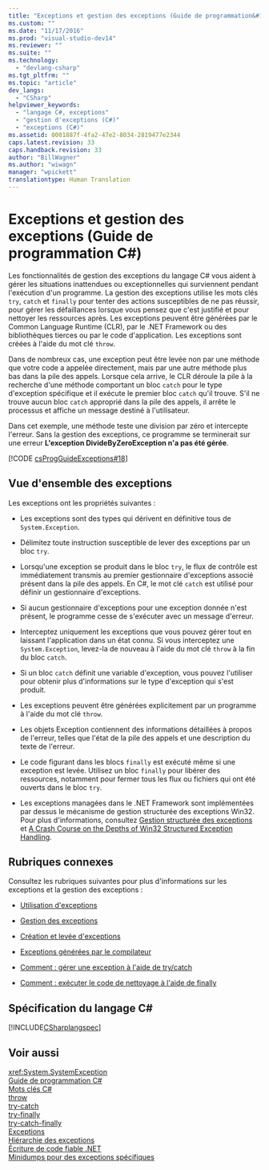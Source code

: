 ```yaml
---
title: "Exceptions et gestion des exceptions (Guide de programmation&#160;C#) | Microsoft Docs"
ms.custom: ""
ms.date: "11/17/2016"
ms.prod: "visual-studio-dev14"
ms.reviewer: ""
ms.suite: ""
ms.technology: 
  - "devlang-csharp"
ms.tgt_pltfrm: ""
ms.topic: "article"
dev_langs: 
  - "CSharp"
helpviewer_keywords: 
  - "langage C#, exceptions"
  - "gestion d'exceptions (C#)"
  - "exceptions (C#)"
ms.assetid: 0001887f-4fa2-47e2-8034-2819477e2344
caps.latest.revision: 33
caps.handback.revision: 33
author: "BillWagner"
ms.author: "wiwagn"
manager: "wpickett"
translationtype: Human Translation
---
```

# Exceptions et gestion des exceptions (Guide de programmation&#160;C#)
Les fonctionnalités de gestion des exceptions du langage C\# vous aident à gérer les situations inattendues ou exceptionnelles qui surviennent pendant l'exécution d'un programme.  La gestion des exceptions utilise les mots clés `try`, `catch` et `finally` pour tenter des actions susceptibles de ne pas réussir, pour gérer les défaillances lorsque vous pensez que c'est justifié et pour nettoyer les ressources après.  Les exceptions peuvent être générées par le Common Language Runtime \(CLR\), par le .NET Framework ou des bibliothèques tierces ou par le code d'application.  Les exceptions sont créées à l'aide du mot clé `throw`.  
  
 Dans de nombreux cas, une exception peut être levée non par une méthode que votre code a appelée directement, mais par une autre méthode plus bas dans la pile des appels.  Lorsque cela arrive, le CLR déroule la pile à la recherche d'une méthode comportant un bloc `catch` pour le type d'exception spécifique et il exécute le premier bloc `catch` qu'il trouve.  S'il ne trouve aucun bloc `catch` approprié dans la pile des appels, il arrête le processus et affiche un message destiné à l'utilisateur.  
  
 Dans cet exemple, une méthode teste une division par zéro et intercepte l'erreur.  Sans la gestion des exceptions, ce programme se terminerait sur une erreur **L'exception DivideByZeroException n'a pas été gérée**.  
  
 [!CODE [csProgGuideExceptions#18](../CodeSnippet/VS_Snippets_VBCSharp/csProgGuideExceptions#18)]  
  
## Vue d'ensemble des exceptions  
 Les exceptions ont les propriétés suivantes :  
  
-   Les exceptions sont des types qui dérivent en définitive tous de `System.Exception`.  
  
-   Délimitez toute instruction susceptible de lever des exceptions par un bloc `try`.  
  
-   Lorsqu'une exception se produit dans le bloc `try`, le flux de contrôle est immédiatement transmis au premier gestionnaire d'exceptions associé présent dans la pile des appels.  En C\#, le mot clé `catch` est utilisé pour définir un gestionnaire d'exceptions.  
  
-   Si aucun gestionnaire d'exceptions pour une exception donnée n'est présent, le programme cesse de s'exécuter avec un message d'erreur.  
  
-   Interceptez uniquement les exceptions que vous pouvez gérer tout en laissant l'application dans un état connu.  Si vous interceptez une `System.Exception`, levez\-la de nouveau à l'aide du mot clé `throw` à la fin du bloc `catch`.  
  
-   Si un bloc `catch` définit une variable d'exception, vous pouvez l'utiliser pour obtenir plus d'informations sur le type d'exception qui s'est produit.  
  
-   Les exceptions peuvent être générées explicitement par un programme à l'aide du mot clé `throw`.  
  
-   Les objets Exception contiennent des informations détaillées à propos de l'erreur, telles que l'état de la pile des appels et une description du texte de l'erreur.  
  
-   Le code figurant dans les blocs `finally` est exécuté même si une exception est levée.  Utilisez un bloc `finally` pour libérer des ressources, notamment pour fermer tous les flux ou fichiers qui ont été ouverts dans le bloc `try`.  
  
-   Les exceptions managées dans le .NET Framework sont implémentées par dessus le mécanisme de gestion structurée des exceptions Win32.  Pour plus d'informations, consultez [Gestion structurée des exceptions](/visual-cpp/cpp/structured-exception-handling-c-cpp) et [A Crash Course on the Depths of Win32 Structured Exception Handling](http://go.microsoft.com/fwlink/?LinkId=119654).  
  
## Rubriques connexes  
 Consultez les rubriques suivantes pour plus d'informations sur les exceptions et la gestion des exceptions :  
  
-   [Utilisation d'exceptions](../../../csharp/programming-guide/exceptions/using-exceptions.md)  
  
-   [Gestion des exceptions](../../../csharp/programming-guide/exceptions/exception-handling.md)  
  
-   [Création et levée d'exceptions](../../../csharp/programming-guide/exceptions/creating-and-throwing-exceptions.md)  
  
-   [Exceptions générées par le compilateur](../../../csharp/programming-guide/exceptions/compiler-generated-exceptions.md)  
  
-   [Comment : gérer une exception à l'aide de try\/catch](../../../csharp/programming-guide/exceptions/how-to-handle-an-exception-using-try-catch.md)  
  
-   [Comment : exécuter le code de nettoyage à l'aide de finally](../../../csharp/programming-guide/exceptions/how-to-execute-cleanup-code-using-finally.md)  
  
## Spécification du langage C\#  
 [!INCLUDE[CSharplangspec](../../../csharp/language-reference/keywords/includes/csharplangspec_md.md)]  
  
## Voir aussi  
 <xref:System.SystemException>   
 [Guide de programmation C\#](../../../csharp/programming-guide/index.md)   
 [Mots clés C\#](../../../csharp/language-reference/keywords/index.md)   
 [throw](../../../csharp/language-reference/keywords/throw.md)   
 [try\-catch](../../../csharp/language-reference/keywords/try-catch.md)   
 [try\-finally](../../../csharp/language-reference/keywords/try-finally.md)   
 [try\-catch\-finally](../../../csharp/language-reference/keywords/try-catch-finally.md)   
 [Exceptions](../Topic/Handling%20and%20Throwing%20Exceptions.md)   
 [Hiérarchie des exceptions](../Topic/Exception%20Hierarchy.md)   
 [Écriture de code fiable .NET](http://go.microsoft.com/fwlink/?LinkId=112400)   
 [Minidumps pour des exceptions spécifiques](http://go.microsoft.com/fwlink/?LinkId=112408)